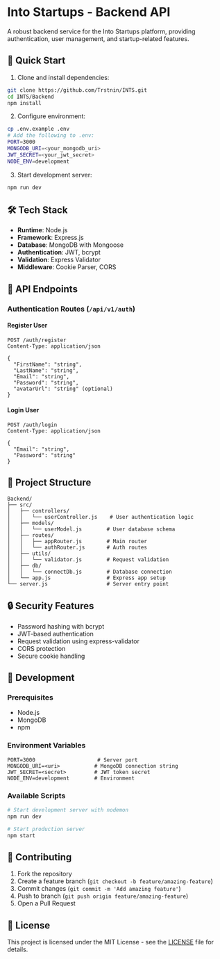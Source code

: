 # Into Startups - Backend API

A robust backend service for the Into Startups platform, providing authentication, user management, and startup-related features.

## 🚀 Quick Start

1. Clone and install dependencies:
```bash
git clone https://github.com/Trstnin/INTS.git
cd INTS/Backend
npm install
```

2. Configure environment:
```bash
cp .env.example .env
# Add the following to .env:
PORT=3000
MONGODB_URI=<your_mongodb_uri>
JWT_SECRET=<your_jwt_secret>
NODE_ENV=development
```

3. Start development server:
```bash
npm run dev
```

## 🛠️ Tech Stack

- **Runtime**: Node.js
- **Framework**: Express.js
- **Database**: MongoDB with Mongoose
- **Authentication**: JWT, bcrypt
- **Validation**: Express Validator
- **Middleware**: Cookie Parser, CORS

## 📡 API Endpoints

### Authentication Routes (`/api/v1/auth`)

#### Register User
```http
POST /auth/register
Content-Type: application/json

{
  "FirstName": "string",
  "LastName": "string",
  "Email": "string",
  "Password": "string",
  "avatarUrl": "string" (optional)
}
```

#### Login User
```http
POST /auth/login
Content-Type: application/json

{
  "Email": "string",
  "Password": "string"
}
```

## 📁 Project Structure

```
Backend/
├── src/
│   ├── controllers/
│   │   └── userController.js    # User authentication logic
│   ├── models/
│   │   └── userModel.js        # User database schema
│   ├── routes/
│   │   ├── appRouter.js        # Main router
│   │   └── authRouter.js       # Auth routes
│   ├── utils/
│   │   └── validator.js        # Request validation
│   ├── db/
│   │   └── connectDb.js        # Database connection
│   └── app.js                  # Express app setup
└── server.js                   # Server entry point
```

## 🔒 Security Features

- Password hashing with bcrypt
- JWT-based authentication
- Request validation using express-validator
- CORS protection
- Secure cookie handling

## 🔧 Development

### Prerequisites
- Node.js
- MongoDB
- npm

### Environment Variables
```env
PORT=3000                    # Server port
MONGODB_URI=<uri>           # MongoDB connection string
JWT_SECRET=<secret>         # JWT token secret
NODE_ENV=development        # Environment
```

### Available Scripts
```bash
# Start development server with nodemon
npm run dev

# Start production server
npm start
```

## 🤝 Contributing

1. Fork the repository
2. Create a feature branch (`git checkout -b feature/amazing-feature`)
3. Commit changes (`git commit -m 'Add amazing feature'`)
4. Push to branch (`git push origin feature/amazing-feature`)
5. Open a Pull Request

## 📝 License

This project is licensed under the MIT License - see the [LICENSE](LICENSE) file for details.

